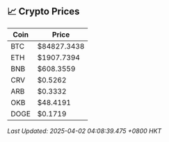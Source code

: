 ## 📈 Crypto Prices

| Coin | Price |
| ---- | ----- |
| BTC | $84827.3438 |
| ETH | $1907.7394 |
| BNB | $608.3559 |
| CRV | $0.5262 |
| ARB | $0.3332 |
| OKB | $48.4191 |
| DOGE | $0.1719 |

_Last Updated: 2025-04-02 04:08:39.475 +0800 HKT_